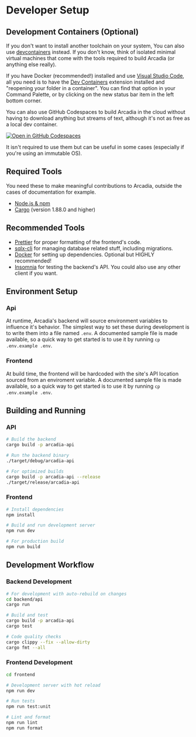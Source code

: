 # Developer Setup

## Development Containers (Optional)

<div class="warning">

If you don't want to install another toolchain on your system, You can also use [devcontainers](https://containers.dev/) instead.
If you don't know, think of isolated minimal virtual machines that come with the tools required to build Arcadia (or anything else really).

If you have Docker (recommended!) installed and use [Visual Studio Code](https://code.visualstudio.com/), all you need is to have the [Dev Containers](https://marketplace.visualstudio.com/items?itemName=ms-vscode-remote.remote-containers) extension installed and "reopening your folder in a container".
You can find that option in your Command Palette, or by clicking on the new status bar item in the left bottom corner.
</div>

You can also use GitHub Codespaces to build Arcadia in the cloud without having to download anything but streams of text, although it's not as free as a local dev container.

[![Open in GitHub Codespaces](https://github.com/codespaces/badge.svg)](https://codespaces.new/Arcadia-Solutions/arcadia?quickstart=1)

It isn't required to use them but can be useful in some cases (especially if you're using an immutable OS).

## Required Tools

You need these to make meaningful contributions to Arcadia, outside the cases of documentation for example.

- [Node.js & npm](https://docs.npmjs.com/downloading-and-installing-node-js-and-npm)
- [Cargo](https://doc.rust-lang.org/cargo/getting-started/installation.html) (version 1.88.0 and higher)

## Recommended Tools

- [Prettier](https://prettier.io) for proper formatting of the frontend's code.
- [sqlx-cli](https://github.com/launchbadge/sqlx/blob/main/sqlx-cli/README.md) for managing database related stuff, including migrations.
- [Docker](https://docs.docker.com/desktop/setup/install) for setting up dependencies. Optional but HIGHLY recommended!
- [Insomnia](https://github.com/Kong/insomnia/) for testing the backend's API. You could also use any other client if you want.

## Environment Setup

### Api

At runtime, Arcadia's backend will source environment variables to influence it's behavior. The simplest way to set these during development is to write them into a file named `.env`. A documented sample file is made available, so a quick way to get started is to use it by running `cp .env.example .env`.

### Frontend

At build time, the frontend will be hardcoded with the site's API location sourced from an enviroment variable. A documented sample file is made available, so a quick way to get started is to use it by running `cp .env.example .env`.

## Building and Running

### API

```bash
# Build the backend
cargo build -p arcadia-api

# Run the backend binary
./target/debug/arcadia-api

# For optimized builds
cargo build -p arcadia-api --release
./target/release/arcadia-api
```

### Frontend

```bash
# Install dependencies
npm install

# Build and run development server
npm run dev

# For production build
npm run build
```

## Development Workflow

### Backend Development

```bash
# For development with auto-rebuild on changes
cd backend/api
cargo run

# Build and test
cargo build -p arcadia-api
cargo test

# Code quality checks
cargo clippy --fix --allow-dirty
cargo fmt --all
```

### Frontend Development

```bash
cd frontend

# Development server with hot reload
npm run dev

# Run tests
npm run test:unit

# Lint and format
npm run lint
npm run format
```

